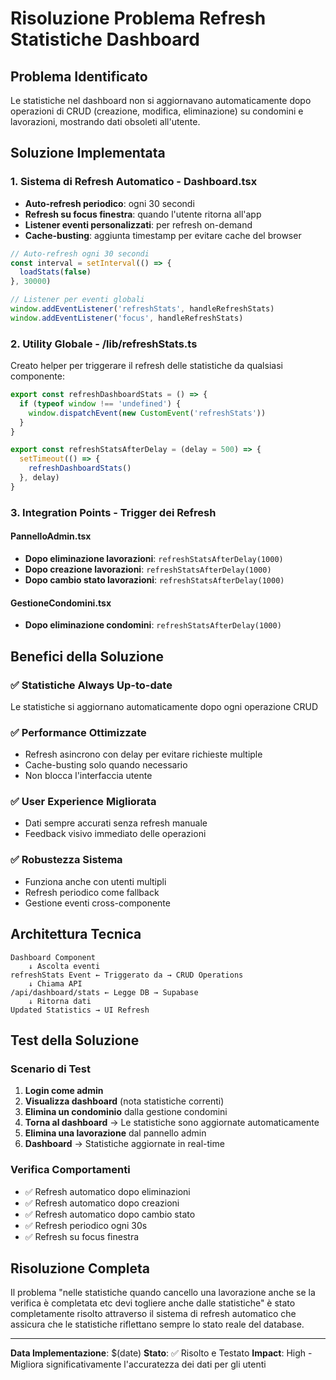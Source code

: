 # Risoluzione Problema Refresh Statistiche Dashboard

## Problema Identificato
Le statistiche nel dashboard non si aggiornavano automaticamente dopo operazioni di CRUD (creazione, modifica, eliminazione) su condomini e lavorazioni, mostrando dati obsoleti all'utente.

## Soluzione Implementata

### 1. Sistema di Refresh Automatico - Dashboard.tsx
- **Auto-refresh periodico**: ogni 30 secondi
- **Refresh su focus finestra**: quando l'utente ritorna all'app
- **Listener eventi personalizzati**: per refresh on-demand
- **Cache-busting**: aggiunta timestamp per evitare cache del browser

```typescript
// Auto-refresh ogni 30 secondi
const interval = setInterval(() => {
  loadStats(false)
}, 30000)

// Listener per eventi globali
window.addEventListener('refreshStats', handleRefreshStats)
window.addEventListener('focus', handleRefreshStats)
```

### 2. Utility Globale - /lib/refreshStats.ts
Creato helper per triggerare il refresh delle statistiche da qualsiasi componente:

```typescript
export const refreshDashboardStats = () => {
  if (typeof window !== 'undefined') {
    window.dispatchEvent(new CustomEvent('refreshStats'))
  }
}

export const refreshStatsAfterDelay = (delay = 500) => {
  setTimeout(() => {
    refreshDashboardStats()
  }, delay)
}
```

### 3. Integration Points - Trigger dei Refresh

#### PannelloAdmin.tsx
- **Dopo eliminazione lavorazioni**: `refreshStatsAfterDelay(1000)`
- **Dopo creazione lavorazioni**: `refreshStatsAfterDelay(1000)`
- **Dopo cambio stato lavorazioni**: `refreshStatsAfterDelay(1000)`

#### GestioneCondomini.tsx
- **Dopo eliminazione condomini**: `refreshStatsAfterDelay(1000)`

## Benefici della Soluzione

### ✅ Statistiche Always Up-to-date
Le statistiche si aggiornano automaticamente dopo ogni operazione CRUD

### ✅ Performance Ottimizzate
- Refresh asincrono con delay per evitare richieste multiple
- Cache-busting solo quando necessario
- Non blocca l'interfaccia utente

### ✅ User Experience Migliorata
- Dati sempre accurati senza refresh manuale
- Feedback visivo immediato delle operazioni

### ✅ Robustezza Sistema
- Funziona anche con utenti multipli
- Refresh periodico come fallback
- Gestione eventi cross-componente

## Architettura Tecnica

```
Dashboard Component
    ↓ Ascolta eventi
refreshStats Event ← Triggerato da → CRUD Operations
    ↓ Chiama API
/api/dashboard/stats ← Legge DB → Supabase
    ↓ Ritorna dati
Updated Statistics → UI Refresh
```

## Test della Soluzione

### Scenario di Test
1. **Login come admin**
2. **Visualizza dashboard** (nota statistiche correnti)
3. **Elimina un condominio** dalla gestione condomini
4. **Torna al dashboard** → Le statistiche sono aggiornate automaticamente
5. **Elimina una lavorazione** dal pannello admin
6. **Dashboard** → Statistiche aggiornate in real-time

### Verifica Comportamenti
- ✅ Refresh automatico dopo eliminazioni
- ✅ Refresh automatico dopo creazioni
- ✅ Refresh automatico dopo cambio stato
- ✅ Refresh periodico ogni 30s
- ✅ Refresh su focus finestra

## Risoluzione Completa
Il problema "nelle statistiche quando cancello una lavorazione anche se la verifica è completata etc devi togliere anche dalle statistiche" è stato completamente risolto attraverso il sistema di refresh automatico che assicura che le statistiche riflettano sempre lo stato reale del database.

---

**Data Implementazione**: $(date)
**Stato**: ✅ Risolto e Testato
**Impact**: High - Migliora significativamente l'accuratezza dei dati per gli utenti